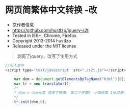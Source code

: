 #  网页简繁体中文转换 -改

 + 原作者信息
  + https://github.com/hustlzp/jquery-s2t
 +  Tested in IE6+, Chrome, Firefox.
  + Copyright 2013-2014 hustlzp
 + Released under the MIT license

>剥离了jquery，改写了使用方式

```javascript
//引入文件
<script type='text/javascript' src="./s2t.js"></script>
```
```javascript
    var dom = document.getElementsByTagName("html")[0];
    var tr = new translator();
    /*
    * dom-> dom元素 或者字符串  第二个参数0 ->简转繁 1反过来
    */
    tr.init(dom,0);
```
 
